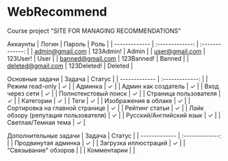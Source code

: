# WebRecommend
Course project "SITE FOR MANAGING RECOMMENDATIONS"

Аккаунты
| Логин  | Пароль | Роль |
| ------------- | :-------------: | :-------------: |
| admin@gmail.com  | 123Admin!  | Admin |
| user@gmail.com  | 123User!  | User |
| banned@gmail.com  | 123Banned!  | Banned |
| deleted@gmail.com  | 123Deleted!  | Deleted |

Основные задачи
| Задача  | Статус |
| ------------- | :-------------: |
| Режим read-only  | ✓  |
| Админка  | ✓  |
| Админ как создатель  | ✓  |
| Вход через сети  | ✓  |
| Полнотекстовый поиск  | ✓  |
| Страница пользователя  | ✓  |
| Категории  | ✓  |
| Теги  | ✓  |
| Изображения в облаке  | ✓  |
| Сортировка на главной странице  | ✓  |
| Рейтинг статьи  | ✓  |
| Лайк обзору (репутация пользователя)  | ✓  |
| Русский/Английский язык  | ✓  |
| Светлая/Темная тема  | ✓  |

Дополнительные задачи
| Задача  | Статус |
| ------------- | :-------------: |
| Продвинутая админка  | ✓  |
| Загрузка иллюстраций  | ✓  |
| "Связывание" обзоров  |   |
| Комментарии  |   |
